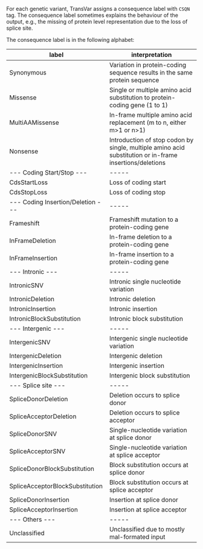 For each genetic variant, TransVar assigns a consequence label with `CSQN` tag. The consequence label sometimes explains the behaviour of the output, e.g., the missing of protein level representation due to the loss of splice site.

The consequence label is in the following alphabet:

| label | interpretation |
|-------|----------------|
| Synonymous | Variation in protein-coding sequence results in the same protein sequence |
| Missense | Single or multiple amino acid substitution to protein-coding gene (1 to 1) |
| MultiAAMissense | In-frame multiple amino acid replacement (m to n, either m>1 or n>1) |
| Nonsense | Introduction of stop codon by single, multiple amino acid substitution or in-frame insertions/deletions |
|--- Coding Start/Stop ---|-----|
| CdsStartLoss | Loss of coding start |
| CdsStopLoss | Loss of coding stop |
|--- Coding Insertion/Deletion ---|-----|
| Frameshift | Frameshift mutation to a protein-coding gene |
| InFrameDeletion | In-frame deletion to a protein-coding gene |
| InFrameInsertion | In-frame insertion to a protein-coding gene |
|--- Intronic ---|-----|
| IntronicSNV | Intronic single nucleotide variation |
| IntronicDeletion | Intronic deletion |
| IntronicInsertion | Intronic insertion |
| IntronicBlockSubstitution | Intronic block substitution |
|--- Intergenic ---|-----|
| IntergenicSNV | Intergenic single nucleotide variation |
| IntergenicDeletion | Intergenic deletion |
| IntergenicInsertion | Intergenic insertion |
| IntergenicBlockSubstitution | Intergenic block substitution |
|--- Splice site ---|-----|
| SpliceDonorDeletion | Deletion occurs to splice donor |
| SpliceAcceptorDeletion | Deletion occurs to splice acceptor |
| SpliceDonorSNV | Single-nucleotide variation at splice donor |
| SpliceAcceptorSNV | Single-nucleotide variation at splice acceptor |
| SpliceDonorBlockSubstitution | Block substitution occurs at splice donor |
| SpliceAcceptorBlockSubstitution | Block substitution occurs at splice acceptor |
| SpliceDonorInsertion | Insertion at splice donor |
| SpliceAcceptorInsertion | Insertion at splice acceptor |
|--- Others ---|-----|
| Unclassified | Unclassified due to mostly mal-formated input |
